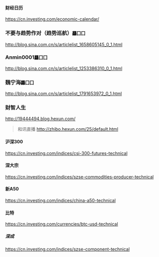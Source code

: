 #### 财经日历
https://cn.investing.com/economic-calendar/

### 不要与趋势作对（趋势巡航）`龘囗囗`
http://blog.sina.com.cn/s/articlelist_1658605145_0_1.html

### Anmin0001`龘囗囗`
http://blog.sina.com.cn/s/articlelist_1253386310_0_1.html
 
### 魏宁海`龘囗囗`
http://blog.sina.com.cn/s/articlelist_1791653972_0_1.html
 
### 财智人生
http://19444494.blog.hexun.com/
>和讯直播
>http://zhibo.hexun.com/25/default.html

#### 沪深300
https://cn.investing.com/indices/csi-300-futures-technical
#### 深大宗
https://cn.investing.com/indices/szse-commodities-producer-technical
#### 新A50
https://cn.investing.com/indices/china-a50-technical
#### 比特
https://cn.investing.com/currencies/btc-usd-technical
##### 深成
https://cn.investing.com/indices/szse-component-technical